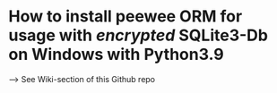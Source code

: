 # How to install peewee ORM for usage with *encrypted* SQLite3-Db on Windows with Python3.9

--> See Wiki-section of this Github repo
